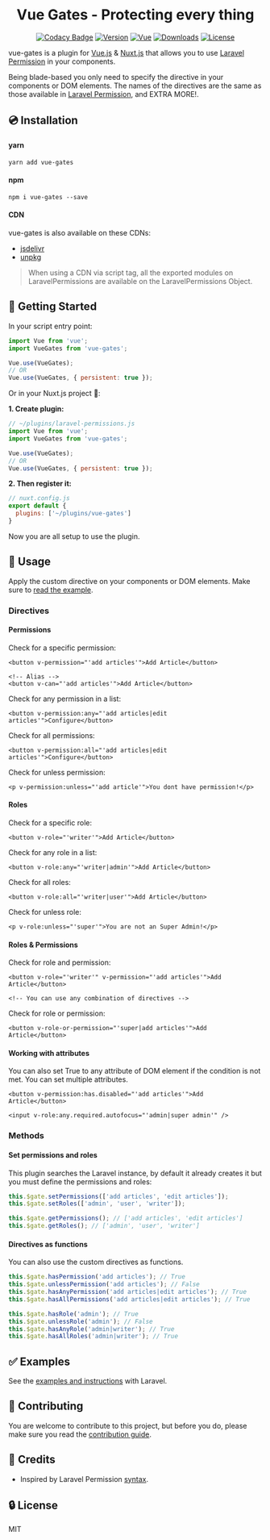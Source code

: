 
<h1 align="center" style="text-align:center">Vue Gates - Protecting every thing</h1>

<p align="center">
  <a href="https://www.codacy.com/app/williamcruzme/laravel-permissions?utm_source=github.com&amp;utm_medium=referral&amp;utm_content=williamcruzme/laravel-permissions&amp;utm_campaign=Badge_Grade"><img src="https://api.codacy.com/project/badge/Grade/76f6b99f5836453aa24720f03078f536" alt="Codacy Badge"></a>
  <a href="https://www.npmjs.com/package/laravel-permissions"><img src="https://img.shields.io/npm/v/laravel-permissions.svg" alt="Version"></a>
  <a href="https://vuejs.org/"><img src="https://badgen.net/badge/Vue/2.x/orange" alt="Vue"></a>
  <a href="https://www.npmjs.com/package/laravel-permissions"><img src="https://img.shields.io/npm/dm/laravel-permissions.svg" alt="Downloads"></a>
  <a href="LICENSE"><img src="https://img.shields.io/npm/l/laravel-permissions.svg" alt="License"></a>
</p>

vue-gates is a plugin for [Vue.js](https://vuejs.org/) & [Nuxt.js](https://nuxtjs.org/) that allows you to use [Laravel Permission](https://github.com/spatie/laravel-permission) in your components.

Being blade-based you only need to specify the directive in your components or DOM elements. The names of the directives are the same as those available in [Laravel Permission](https://github.com/spatie/laravel-permission#using-blade-directives), and EXTRA MORE!.

## 💿 Installation

#### yarn

```
yarn add vue-gates
```

#### npm

```
npm i vue-gates --save
```

#### CDN

vue-gates is also available on these CDNs:

- [jsdelivr](https://cdn.jsdelivr.net/npm/laravel-permissions@latest/dist/laravel-permissions.js)
- [unpkg](https://unpkg.com/laravel-permissions)

> When using a CDN via script tag, all the exported modules on LaravelPermissions are available on the LaravelPermissions Object.

## 🏁 Getting Started

In your script entry point:
```javascript
import Vue from 'vue';
import VueGates from 'vue-gates';

Vue.use(VueGates);
// OR
Vue.use(VueGates, { persistent: true });
```

Or in your Nuxt.js project 🎉:

**1. Create plugin:**
```js
// ~/plugins/laravel-permissions.js
import Vue from 'vue';
import VueGates from 'vue-gates';

Vue.use(VueGates);
// OR
Vue.use(VueGates, { persistent: true });
```

**2. Then register it:**
```js
// nuxt.config.js
export default {
  plugins: ['~/plugins/vue-gates']
}
```

Now you are all setup to use the plugin.

## 🚀 Usage

Apply the custom directive on your components or DOM elements. Make sure to [read the example](examples).

### Directives

#### Permissions

Check for a specific permission:

```vue
<button v-permission="'add articles'">Add Article</button>

<!-- Alias -->
<button v-can="'add articles'">Add Article</button>
```

Check for any permission in a list:

```vue
<button v-permission:any="'add articles|edit articles'">Configure</button>
```

Check for all permissions:

```vue
<button v-permission:all="'add articles|edit articles'">Configure</button>
```

Check for unless permission:

```vue
<p v-permission:unless="'add article'">You dont have permission!</p>
```

#### Roles

Check for a specific role:

```vue
<button v-role="'writer'">Add Article</button>
```

Check for any role in a list:

```vue
<button v-role:any="'writer|admin'">Add Article</button>
```

Check for all roles:

```vue
<button v-role:all="'writer|user'">Add Article</button>
```

Check for unless role:

```vue
<p v-role:unless="'super'">You are not an Super Admin!</p>
```

#### Roles & Permissions

Check for role and permission:

```vue
<button v-role="'writer'" v-permission="'add articles'">Add Article</button>

<!-- You can use any combination of directives -->
```

Check for role or permission:

```vue
<button v-role-or-permission="'super|add articles'">Add Article</button>
```

#### Working with attributes

 You can also set True to any attribute of DOM element if the condition is not met. You can set multiple attributes.

```vue
<button v-permission:has.disabled="'add articles'">Add Article</button>

<input v-role:any.required.autofocus="'admin|super admin'" />
```

### Methods

#### Set permissions and roles

This plugin searches the Laravel instance, by default it already creates it but you must define the permissions and roles:

```js
this.$gate.setPermissions(['add articles', 'edit articles']);
this.$gate.setRoles(['admin', 'user', 'writer']);

this.$gate.getPermissions(); // ['add articles', 'edit articles']
this.$gate.getRoles(); // ['admin', 'user', 'writer']
```

#### Directives as functions

You can also use the custom directives as functions.

```js
this.$gate.hasPermission('add articles'); // True
this.$gate.unlessPermission('add articles'); // False
this.$gate.hasAnyPermission('add articles|edit articles'); // True
this.$gate.hasAllPermissions('add articles|edit articles'); // True

this.$gate.hasRole('admin'); // True
this.$gate.unlessRole('admin'); // False
this.$gate.hasAnyRole('admin|writer'); // True
this.$gate.hasAllRoles('admin|writer'); // True
```

## ✅ Examples

See the [examples and instructions](examples) with Laravel.

## 🚸 Contributing

You are welcome to contribute to this project, but before you do, please make sure you read the [contribution guide](CONTRIBUTING.md).

## 🙈 Credits

- Inspired by Laravel Permission [syntax](https://github.com/spatie/laravel-permission#using-blade-directives).

## 🔒 License

MIT
